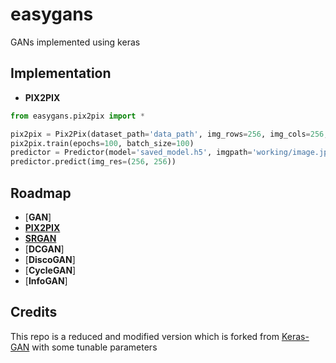 # easygans
GANs implemented using keras


## Implementation

- __PIX2PIX__

```python
from easygans.pix2pix import *

pix2pix = Pix2Pix(dataset_path='data_path', img_rows=256, img_cols=256, gf=32, df=32)
pix2pix.train(epochs=100, batch_size=100)
predictor = Predictor(model='saved_model.h5', imgpath='working/image.jpg')
predictor.predict(img_res=(256, 256))
```


## Roadmap

- [__GAN__]
- [__PIX2PIX__](https://arxiv.org/abs/1611.07004)
- [__SRGAN__](https://arxiv.org/abs/1609.04802)
- [__DCGAN__]
- [__DiscoGAN__]
- [__CycleGAN__]
- [__InfoGAN__]


## Credits

This repo is a reduced and modified version which is forked from [Keras-GAN](https://github.com/eriklindernoren/Keras-GAN) with some tunable parameters
